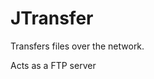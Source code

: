 # JTransfer
Transfers files over the network.

Acts as a FTP server

<div class='gfyitem' data-id='OrganicFailingDouglasfirbarkbeetle'></div>
